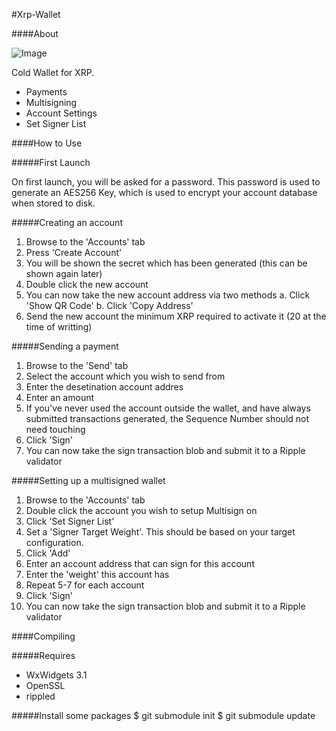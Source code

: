 #Xrp-Wallet

####About

![Image](http://i.imgur.com/r4ks8C2.png "Image")

Cold Wallet for XRP.

* Payments
* Multisigning
* Account Settings
* Set Signer List


####How to Use


#####First Launch

On first launch, you will be asked for a password. 
This password is used to generate an AES256 Key, which is used to encrypt your account database when stored to disk.


#####Creating an account

1. Browse to the 'Accounts' tab
2. Press 'Create Account'
3. You will be shown the secret which has been generated (this can be shown again later)
4. Double click the new account
5. You can now take the new account address via two methods
  a. Click 'Show QR Code'
  b. Click 'Copy Address'
6. Send the new account the minimum XRP required to activate it (20 at the time of writting)


#####Sending a payment

1. Browse to the 'Send' tab
2. Select the account which you wish to send from
3. Enter the desetination account addres
4. Enter an amount
5. If you've never used the account outside the wallet, and have always submitted transactions generated, the Sequence Number should not need touching
6. Click 'Sign'
7. You can now take the sign transaction blob and submit it to a Ripple validator


#####Setting up a multisigned wallet

1. Browse to the 'Accounts' tab
2. Double click the account you wish to setup Multisign on
3. Click 'Set Signer List'
4. Set a 'Signer Target Weight'. This should be based on your target configuration.
5. Click 'Add'
6. Enter an account address that can sign for this account
7. Enter the 'weight' this account has
8. Repeat 5-7 for each account
9. Click 'Sign'
10. You can now take the sign transaction blob and submit it to a Ripple validator


####Compiling

#####Requires

* WxWidgets 3.1
* OpenSSL
* rippled

#####Install some packages
$ git submodule init
$ git submodule update
